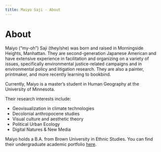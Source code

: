 ```yaml
---
title: Maiyo Saji - About
---
```

# About

<!-- ![A picture of Maiyo's face](/assets/maiyo_face.jpg) -->

Maiyo (“my-oh”) Saji (they/she) was born and raised in Morningside Heights, Manhattan. They are second-generation Japanese American and have extensive experience in facilitation and organizing on a variety of issues, specifically environmental justice-related campaigns and in environmental policy and litigation research. They are also a painter, printmaker, and more recently learning to bookbind. 

Currently, Maiyo is a master’s student in Human Geography at the University of Minnesota. 

Their research interests include:

- Geovisualization in climate technologies
- Decolonial anthropocene studies
- Visual culture and aesthetic theory
- Political Urban Ecology
- Digital Natures & New Media 

Maiyo holds a B.A. from Brown University in Ethnic Studies. You can find their undergraduate academic portfolio [here](https://brown.digication.com/mayo-saji-capstone-ethnic-studies-2020/home).
